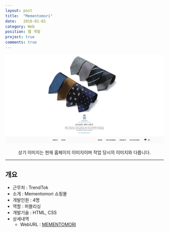```yaml
---
layout: post
title:  "Mementomori"
date:   2016-01-01
category: Web
position: 웹 개발
project: true
comments: true
---
```


![Homepage Img](../assets/img/project/mementomori1.png)

<center>상기 이미지는 현재 홈페이지 이미지이며 작업 당시의 이미지와 다릅니다.</center>

---


## 개요
- 근무처 : TrendTok
- 소개 : Mementomori 쇼핑몰
- 개발인원 : 4명
- 역할 : 퍼블리싱
- 개발기술 : HTML, CSS
- 상세내역
  - WebURL : [MEMENTOMORI](http://mementomori.co.kr/)

